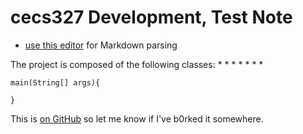 # cecs327 Development, Test Note

* [use this editor](https://jbt.github.io/markdown-editor/) for Markdown parsing

The project is composed of the following classes:
*
*
*
*
*
*
*

```
main(String[] args){

}
```

This is [on GitHub](https://github.com/jbt/markdown-editor) so let me know if I've b0rked it somewhere.
